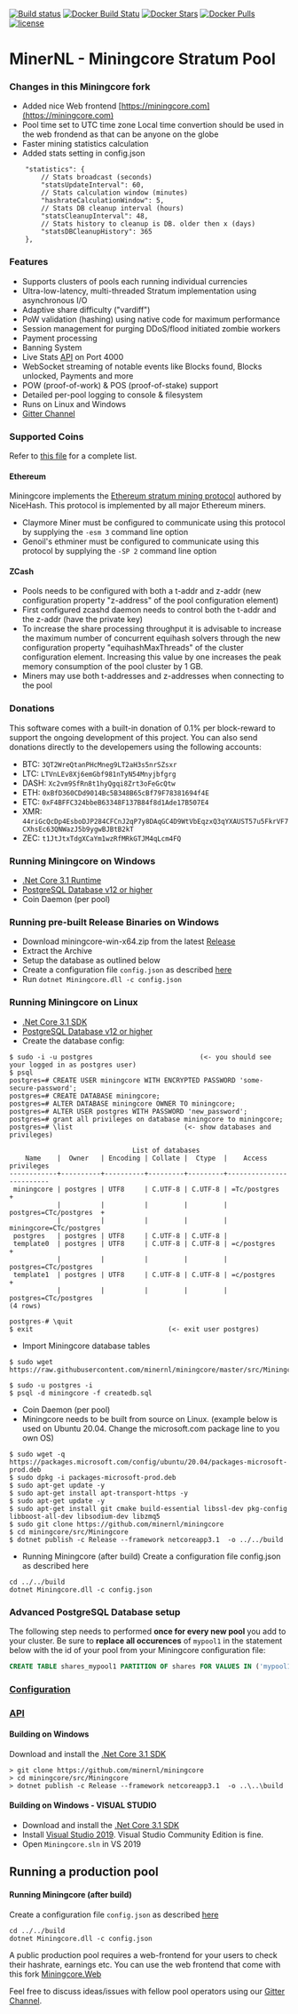 [![Build status](https://ci.appveyor.com/api/projects/status/nbvaa55gu3icd1q8?svg=true)](https://ci.appveyor.com/project/oliverw/miningcore)
[![Docker Build Statu](https://img.shields.io/docker/build/coinfoundry/miningcore-docker.svg)](https://hub.docker.com/r/coinfoundry/miningcore-docker/)
[![Docker Stars](https://img.shields.io/docker/stars/coinfoundry/miningcore-docker.svg)](https://hub.docker.com/r/coinfoundry/miningcore-docker/)
[![Docker Pulls](https://img.shields.io/docker/pulls/coinfoundry/miningcore-docker.svg)]()
[![license](https://img.shields.io/github/license/mashape/apistatus.svg)]()

MinerNL - Miningcore Stratum Pool
=================================

### Changes in this Miningcore fork
- Added nice Web frontend [https://miningcore.com](https://miningcore.com)
- Pool time set to UTC time zone
  Local time convertion should be used in the web frondend as that can be anyone on the globe
- Faster mining statistics calculation
- Added stats setting in config.json
```config
	"statistics": {
		// Stats broadcast (seconds)
		"statsUpdateInterval": 60,
		// Stats calculation window (minutes)
		"hashrateCalculationWindow": 5,
		// Stats DB cleanup interval (hours)
		"statsCleanupInterval": 48,
		// Stats history to cleanup is DB. older then x (days)
		"statsDBCleanupHistory": 365
	},
```

### Features

- Supports clusters of pools each running individual currencies
- Ultra-low-latency, multi-threaded Stratum implementation using asynchronous I/O
- Adaptive share difficulty ("vardiff")
- PoW validation (hashing) using native code for maximum performance
- Session management for purging DDoS/flood initiated zombie workers
- Payment processing
- Banning System
- Live Stats [API](https://github.com/coinfoundry/miningcore/wiki/API) on Port 4000
- WebSocket streaming of notable events like Blocks found, Blocks unlocked, Payments and more
- POW (proof-of-work) & POS (proof-of-stake) support
- Detailed per-pool logging to console & filesystem
- Runs on Linux and Windows
- [Gitter Channel](https://gitter.im/miningcore/Lobby)

### Supported Coins

Refer to [this file](https://github.com/minernl/miningcore/blob/master/src/Miningcore/coins.json) for a complete list.

#### Ethereum

Miningcore implements the [Ethereum stratum mining protocol](https://github.com/nicehash/Specifications/blob/master/EthereumStratum_NiceHash_v1.0.0.txt) authored by NiceHash. This protocol is implemented by all major Ethereum miners.

- Claymore Miner must be configured to communicate using this protocol by supplying the <code>-esm 3</code> command line option
- Genoil's ethminer must be configured to communicate using this protocol by supplying the <code>-SP 2</code> command line option

#### ZCash

- Pools needs to be configured with both a t-addr and z-addr (new configuration property "z-address" of the pool configuration element)
- First configured zcashd daemon needs to control both the t-addr and the z-addr (have the private key)
- To increase the share processing throughput it is advisable to increase the maximum number of concurrent equihash solvers through the new configuration property "equihashMaxThreads" of the cluster configuration element. Increasing this value by one increases the peak memory consumption of the pool cluster by 1 GB.
- Miners may use both t-addresses and z-addresses when connecting to the pool

### Donations

This software comes with a built-in donation of 0.1% per block-reward to support the ongoing development of this project. 
You can also send donations directly to the developemers using the following accounts:

* BTC:  `3QT2WreQtanPHcMneg9LT2aH3s5nrSZsxr`
* LTC:  `LTVnLEv8Xj6emGbf981nTyN54Mnyjbfgrg`
* DASH: `Xc2vm9SfRn8t1hyQgqi8Zrt3oFeGcQtw`
* ETH:  `0xBfD360CDd9014Bc5B348B65cBf79F78381694f4E`
* ETC:  `0xF4BFFC324bbeB63348F137B84f8d1Ade17B507E4`
* XMR: `44riGcQcDp4EsboDJP284CFCnJ2qP7y8DAqGC4D9WtVbEqzxQ3qYXAUST57u5FkrVF7CXhsEc63QNWazJ5b9ygwBJBtB2kT`
* ZEC:  `t1JtJtxTdgXCaYm1wzRfMRkGTJM4qLcm4FQ`

### Running Miningcore on Windows

- [.Net Core 3.1 Runtime](https://www.microsoft.com/net/download/core)
- [PostgreSQL Database v12 or higher](https://www.postgresql.org/)
- Coin Daemon (per pool)

### Running pre-built Release Binaries on Windows

- Download miningcore-win-x64.zip from the latest [Release](https://github.com/minernl/miningcore/releases)
- Extract the Archive
- Setup the database as outlined below
- Create a configuration file <code>config.json</code> as described [here](https://github.com/minernl/miningcore/wiki/Configuration)
- Run <code>dotnet Miningcore.dll -c config.json</code>


### Running Miningcore on Linux

- [.Net Core 3.1 SDK](https://www.microsoft.com/net/download/core)
- [PostgreSQL Database v12 or higher](https://www.postgresql.org/)
- Create the database config:
```console
$ sudo -i -u postgres							(<- you should see your logged in as postgres user)
$ psql
postgres=# CREATE USER miningcore WITH ENCRYPTED PASSWORD 'some-secure-password';
postgres=# CREATE DATABASE miningcore;
postgres=# ALTER DATABASE miningcore OWNER TO miningcore;
postgres=# ALTER USER postgres WITH PASSWORD 'new_password';
postgres=# grant all privileges on database miningcore to miningcore;
postgres=# \list							(<- show databases and privileges)

                               List of databases
    Name    |  Owner   | Encoding | Collate |  Ctype  |    Access privileges
------------+----------+----------+---------+---------+-------------------------
 miningcore | postgres | UTF8     | C.UTF-8 | C.UTF-8 | =Tc/postgres           +
            |          |          |         |         | postgres=CTc/postgres  +
            |          |          |         |         | miningcore=CTc/postgres
 postgres   | postgres | UTF8     | C.UTF-8 | C.UTF-8 |
 template0  | postgres | UTF8     | C.UTF-8 | C.UTF-8 | =c/postgres            +
            |          |          |         |         | postgres=CTc/postgres
 template1  | postgres | UTF8     | C.UTF-8 | C.UTF-8 | =c/postgres            +
            |          |          |         |         | postgres=CTc/postgres
(4 rows)

postgres-# \quit
$ exit									(<- exit user postgres)

```
- Import Miningcore database tables
```console
$ sudo wget https://raw.githubusercontent.com/minernl/miningcore/master/src/Miningcore/Persistence/Postgres/Scripts/createdb.sql

$ sudo -u postgres -i
$ psql -d miningcore -f createdb.sql
```
- Coin Daemon (per pool)
- Miningcore needs to be built from source on Linux.
  (example below is used on Ubuntu 20.04. Change the microsoft.com package line to you own OS)
```console
$ sudo wget -q https://packages.microsoft.com/config/ubuntu/20.04/packages-microsoft-prod.deb
$ sudo dpkg -i packages-microsoft-prod.deb
$ sudo apt-get update -y
$ sudo apt-get install apt-transport-https -y
$ sudo apt-get update -y
$ sudo apt-get install git cmake build-essential libssl-dev pkg-config libboost-all-dev libsodium-dev libzmq5
$ sudo git clone https://github.com/minernl/miningcore
$ cd miningcore/src/Miningcore
$ dotnet publish -c Release --framework netcoreapp3.1  -o ../../build
```
- Running Miningcore (after build)
Create a configuration file config.json as described here
```console
cd ../../build
dotnet Miningcore.dll -c config.json
```



### Advanced PostgreSQL Database setup

The following step needs to performed **once for every new pool** you add to your cluster. Be sure to **replace all occurences** of <code>mypool1</code> in the statement below with the id of your pool from your Miningcore configuration file:

```sql
CREATE TABLE shares_mypool1 PARTITION OF shares FOR VALUES IN ('mypool1');
```


### [Configuration](https://github.com/minernl/miningcore/wiki/Configuration)

### [API](https://github.com/minernl/miningcore/wiki/API)


#### Building on Windows

Download and install the [.Net Core 3.1 SDK](https://www.microsoft.com/net/download/core)

```dosbatch
> git clone https://github.com/minernl/miningcore
> cd miningcore/src/Miningcore
> dotnet publish -c Release --framework netcoreapp3.1  -o ..\..\build
```

#### Building on Windows - VISUAL STUDIO

- Download and install the [.Net Core 3.1 SDK](https://www.microsoft.com/net/download/core)
- Install [Visual Studio 2019](https://www.visualstudio.com/vs/). Visual Studio Community Edition is fine.
- Open `Miningcore.sln` in VS 2019


## Running a production pool

#### Running Miningcore (after build)

Create a configuration file <code>config.json</code> as described [here](https://github.com/minernl/miningcore/wiki/Configuration)

```
cd ../../build
dotnet Miningcore.dll -c config.json
```

A public production pool requires a web-frontend for your users to check their hashrate, earnings etc. 
You can use the web frontend that come with this fork [Miningcore.Web](https://github.com/minernl/miningcore/src/Miningcore.WebUI)

Feel free to discuss ideas/issues with fellow pool operators using our [Gitter Channel](https://gitter.im/miningcore/Lobby).
